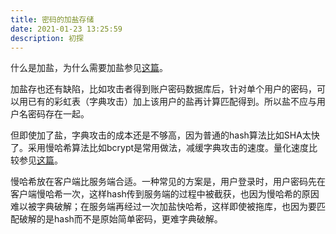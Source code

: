 ```yaml
---
title: 密码的加盐存储
date: 2021-01-23 13:25:59
description: 初探
---
```


什么是加盐，为什么需要加盐参见[这篇](https://zhuanlan.zhihu.com/p/22860282)。

加盐存也还有缺陷，比如攻击者得到账户密码数据库后，针对单个用户的密码，可以用已有的彩虹表（字典攻击）加上该用户的盐再计算匹配得到。所以盐不应与用户名密码存在一起。

但即使加了盐，字典攻击的成本还是不够高，因为普通的hash算法比如SHA太快了。采用慢哈希算法比如bcrypt是常用做法，减缓字典攻击的速度。量化速度比较参见[这篇](https://codahale.com/how-to-safely-store-a-password/)。

慢哈希放在客户端比服务端合适。一种常见的方案是，用户登录时，用户密码先在客户端慢哈希一次，这样hash传到服务端的过程中被截获，也因为慢哈希的原因难以被字典破解；在服务端再经过一次加盐快哈希，这样即使被拖库，也因为要匹配破解的是hash而不是原始简单密码，更难字典破解。